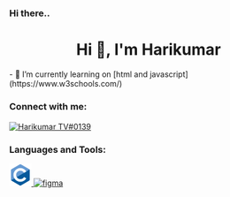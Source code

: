 ### Hi there..
<h1 align="center">Hi 👋, I'm Harikumar</h1>
- 🌱 I’m currently learning on [html and javascript](https://www.w3schools.com/)

<h3 align="left">Connect with me:</h3>
<p align="left">
<a href="https://discord.gg/Harikumar TV#0139" target="blank"><img align="center" src="https://raw.githubusercontent.com/rahuldkjain/github-profile-readme-generator/master/src/images/icons/Social/discord.svg" alt="Harikumar TV#0139" height="30" width="40" /></a>
</p>

<h3 align="left">Languages and Tools:</h3>
<p align="left"> <a href="https://www.cprogramming.com/" target="_blank" rel="noreferrer"> <img src="https://raw.githubusercontent.com/devicons/devicon/master/icons/c/c-original.svg" alt="c" width="40" height="40"/> </a> <a href="https://www.figma.com/" target="_blank" rel="noreferrer"> <img src="https://www.vectorlogo.zone/logos/figma/figma-icon.svg" alt="figma" width="40" height="40"/> </a> </p>


